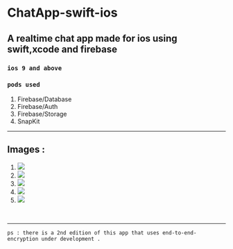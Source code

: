 # ChatApp-swift-ios
<h2><b>A realtime chat app made for ios using swift,xcode and firebase</b></h2>
<h3><code>ios 9 and above</code></h3>

<h3><code>pods used</code></h3>
<ol>
  <li>Firebase/Database</li>
  <li>Firebase/Auth</li>
  <li>Firebase/Storage</li>
  <li>SnapKit</li>
</ol>
<hr>
<h2>Images :</h2>
<ol>
  <li><img src="images/1.jpg"></li>
  <li><img src="images/2.jpg"></li>
  <li><img src="images/3.jpg"></li>
  <li><img src="images/4.jpg"></li>
  <li><img src="images/5.jpg"></li>
</ol>
<br>
<hr>
<code>ps : there is a 2nd edition of this app that uses end-to-end-encryption under development . </code>


